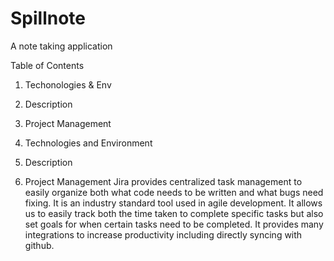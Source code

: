 # Spillnote

A note taking application

Table of Contents

1. Techonologies & Env
2. Description
3. Project Management

4. Technologies and Environment

5. Description

6. Project Management
   Jira provides centralized task management to easily organize both what code needs to be written and what bugs need fixing. It is an industry standard tool used in agile development. It allows us to easily track both the time taken to complete specific tasks but also set goals for when certain tasks need to be completed. It provides many integrations to increase productivity including directly syncing with github.
